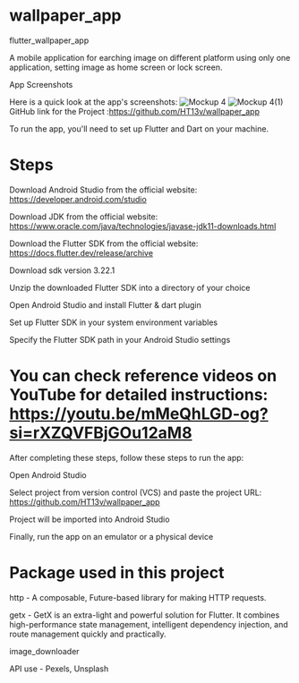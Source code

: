 # wallpaper_app
 
flutter_wallpaper_app

A mobile application for earching image on different platform using only one application, setting image as home screen or lock screen. 

App Screenshots

Here is a quick look at the app's screenshots: 
![Mockup 4](https://github.com/user-attachments/assets/1af741ef-336e-4a01-bb09-72dcaeaa27b6)
![Mockup 4(1)](https://github.com/user-attachments/assets/86276729-8afc-4dc4-9fcd-c19d78c4ea2e)
GitHub link for the Project :https://github.com/HT13v/wallpaper_app

To run the app, you'll need to set up Flutter and Dart on your machine.

# Steps


Download Android Studio from the official website: https://developer.android.com/studio

Download JDK from the official website: https://www.oracle.com/java/technologies/javase-jdk11-downloads.html

Download the Flutter SDK from the official website: https://docs.flutter.dev/release/archive

Download sdk version 3.22.1

Unzip the downloaded Flutter SDK into a directory of your choice

Open Android Studio and install Flutter & dart plugin

Set up Flutter SDK in your system environment variables

Specify the Flutter SDK path in your Android Studio settings



# You can check reference videos on YouTube for detailed instructions: https://youtu.be/mMeQhLGD-og?si=rXZQVFBjGOu12aM8



After completing these steps, follow these steps to run the app:

Open Android Studio

Select project from version control (VCS) and paste the project URL: https://github.com/HT13v/wallpaper_app

Project will be imported into Android Studio

Finally, run the app on an emulator or a physical device


# Package used in this project

http - A composable, Future-based library for making HTTP requests.

getx - GetX is an extra-light and powerful solution for Flutter. It combines high-performance state management, intelligent dependency injection, and route management quickly and practically.

image_downloader

API use - Pexels, Unsplash


